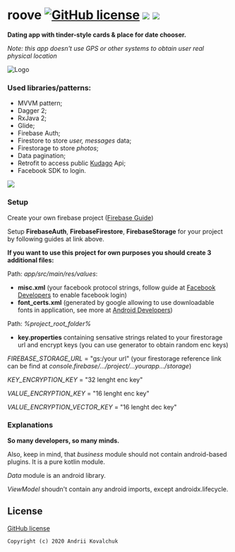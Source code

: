 # roove  [![GitHub license](https://img.shields.io/github/license/muramrr/roove)](https://github.com/muramrr/roove/blob/master/LICENSE) [![](https://img.shields.io/badge/minSDK-21-blue)](https://shields.io/) [![](https://img.shields.io/badge/TargetSDK-29-green)](https://shields.io/)



**Dating app with tinder-style cards & place for date chooser.**

*Note: this app doesn't use GPS or other systems to obtain user real physical location*

![Logo](https://github.com/muramrr/roove/blob/master/media/roove_logo_1024_500.png)


### Used libraries/patterns:
* MVVM pattern;
* Dagger 2;
* RxJava 2;
* Glide;
* Firebase Auth;
* Firestore to store *user, messages* data;
* Firestorage to store *photos*;
* Data pagination;
* Retrofit to access public [Kudago](https://kudago.com) Api; 
* Facebook SDK to login.


[![](https://github.com/muramrr/roove/blob/master/media/google-play-badge.png)](https://play.google.com/store/apps/details?id=com.mmdev.roove)



### Setup

Create your own firebase project ([Firebase Guide](https://firebase.google.com/docs/android/setup))

Setup **FirebaseAuth**, **FirebaseFirestore**, **FirebaseStorage** for your project by following guides at link above.

**If you want to use this project for own purposes you should create 3 additional files:**

Path: *app/src/main/res/values*:
* **misc.xml** (your facebook protocol strings, follow guide at [Facebook Developers](https://developers.facebook.com/docs/facebook-login/android/) to enable facebook login)
* **font_certs.xml** (generated by google allowing to use downloadable fonts in application, see more at [Android Developers](https://developer.android.com/guide/topics/ui/look-and-feel/downloadable-fonts))

Path: *%project_root_folder%*
* **key.properties** containing sensative strings related to your firestorage url and encrypt keys (you can use generator to obtain random enc keys)

 *FIREBASE_STORAGE_URL* = "gs:/your url" (your firestorage reference link can be find at *console.firebase/.../project/...yourapp.../storage*)
 
 *KEY_ENCRYPTION_KEY* = "32 lenght enc key"
 
 *VALUE_ENCRYPTION_KEY* = "16 lenght enc key"
 
 *VALUE_ENCRYPTION_VECTOR_KEY* = "16 lenght dec key"


### Explanations

**So many developers, so many minds.**

Also, keep in mind, that *business* module should not contain android-based plugins. It is a pure kotlin module.

*Data* module is an android library.

*ViewModel* shoudn't contain any android imports, except androidx.lifecycle. 

## License

[GitHub license](https://github.com/muramrr/roove/blob/master/LICENSE)


```
Copyright (c) 2020 Andrii Kovalchuk
```
